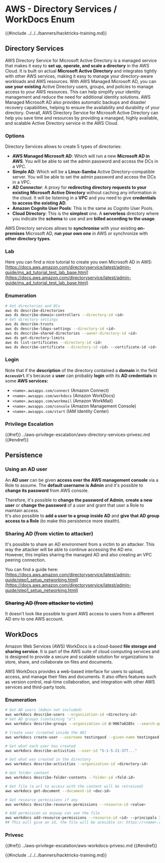 # AWS - Directory Services / WorkDocs Enum

{{#include ../../../banners/hacktricks-training.md}}

## Directory Services

AWS Directory Service for Microsoft Active Directory is a managed service that makes it easy to **set up, operate, and scale a directory** in the AWS Cloud. It is built on actual **Microsoft Active Directory** and integrates tightly with other AWS services, making it easy to manage your directory-aware workloads and AWS resources. With AWS Managed Microsoft AD, you can **use your existing** Active Directory users, groups, and policies to manage access to your AWS resources. This can help simplify your identity management and reduce the need for additional identity solutions. AWS Managed Microsoft AD also provides automatic backups and disaster recovery capabilities, helping to ensure the availability and durability of your directory. Overall, AWS Directory Service for Microsoft Active Directory can help you save time and resources by providing a managed, highly available, and scalable Active Directory service in the AWS Cloud.

### Options

Directory Services allows to create 5 types of directories:

- **AWS Managed Microsoft AD**: Which will run a new **Microsoft AD in AWS**. You will be able to set the admin password and access the DCs in a VPC.
- **Simple AD**: Which will be a **Linux-Samba** Active Directory–compatible server. You will be able to set the admin password and access the DCs in a VPC.
- **AD Connector**: A proxy for **redirecting directory requests to your existing Microsoft Active Directory** without caching any information in the cloud. It will be listening in a **VPC** and you need to give **credentials to access the existing AD**.
- **Amazon Cognito User Pools**: This is the same as Cognito User Pools.
- **Cloud Directory**: This is the **simplest** one. A **serverless** directory where you indicate the **schema** to use and are **billed according to the usage**.

AWS Directory services allows to **synchronise** with your existing **on-premises** Microsoft AD, **run your own one** in AWS or synchronize with **other directory types**.

### Lab

Here you can find a nice tutorial to create you own Microsoft AD in AWS: [https://docs.aws.amazon.com/directoryservice/latest/admin-guide/ms_ad_tutorial_test_lab_base.html](https://docs.aws.amazon.com/directoryservice/latest/admin-guide/ms_ad_tutorial_test_lab_base.html)

### Enumeration

```bash
# Get directories and DCs
aws ds describe-directories
aws ds describe-domain-controllers --directory-id <id>
# Get directory settings
aws ds describe-trusts
aws ds describe-ldaps-settings --directory-id <id>
aws ds describe-shared-directories --owner-directory-id <id>
aws ds get-directory-limits
aws ds list-certificates --directory-id <id>
aws ds describe-certificate --directory-id <id> --certificate-id <id>
```

### Login

Note that if the **description** of the directory contained a **domain** in the field **`AccessUrl`** it's because a **user** can probably **login** with its **AD credentials** in some **AWS services:**

- `<name>.awsapps.com/connect` (Amazon Connect)
- `<name>.awsapps.com/workdocs` (Amazon WorkDocs)
- `<name>.awsapps.com/workmail` (Amazon WorkMail)
- `<name>.awsapps.com/console` (Amazon Management Console)
- `<name>.awsapps.com/start` (IAM Identity Center)

### Privilege Escalation

{{#ref}}
../aws-privilege-escalation/aws-directory-services-privesc.md
{{#endref}}

## Persistence

### Using an AD user

An **AD user** can be given **access over the AWS management console** via a Role to assume. The **default username is Admin** and it's possible to **change its password** from AWS console.

Therefore, it's possible to **change the password of Admin**, **create a new user** or **change the password** of a user and grant that user a Role to maintain access.\
It's also possible to **add a user to a group inside AD** and **give that AD group access to a Role** (to make this persistence more stealth).

### Sharing AD (from victim to attacker)

It's possible to share an AD environment from a victim to an attacker. This way the attacker will be able to continue accessing the AD env.\
However, this implies sharing the managed AD and also creating an VPC peering connection.

You can find a guide here: [https://docs.aws.amazon.com/directoryservice/latest/admin-guide/step1_setup_networking.html](https://docs.aws.amazon.com/directoryservice/latest/admin-guide/step1_setup_networking.html)

### ~~Sharing AD (from attacker to victim)~~

It doesn't look like possible to grant AWS access to users from a different AD env to one AWS account.

## WorkDocs

Amazon Web Services (AWS) WorkDocs is a cloud-based **file storage and sharing service**. It is part of the AWS suite of cloud computing services and is designed to provide a secure and scalable solution for organizations to store, share, and collaborate on files and documents.

AWS WorkDocs provides a web-based interface for users to upload, access, and manage their files and documents. It also offers features such as version control, real-time collaboration, and integration with other AWS services and third-party tools.

### Enumeration

```bash
# Get AD users (Admin not included)
aws workdocs describe-users --organization-id <directory-id>
# Get AD groups (containing "a")
aws workdocs describe-groups --organization-id d-9067a0285c --search-query a

# Create user (created inside the AD)
aws workdocs create-user --username testingasd --given-name testingasd --surname testingasd --password <password> --email-address name@directory.domain --organization-id <directory-id>

# Get what each user has created
aws workdocs describe-activities --user-id "S-1-5-21-377..."

# Get what was created in the directory
aws workdocs describe-activities --organization-id <directory-id>

# Get folder content
aws workdocs describe-folder-contents --folder-id <fold-id>

# Get file (a url to access with the content will be retreived)
aws workdocs get-document --document-id <doc-id>

# Get resource permissions if any
aws workdocs describe-resource-permissions --resource-id <value>

# Add permission so anyway can see the file
aws workdocs add-resource-permissions --resource-id <id> --principals Id=anonymous,Type=ANONYMOUS,Role=VIEWER
## This will give an id, the file will be acesible in: https://<name>.awsapps.com/workdocs/index.html#/share/document/<id>
```

### Privesc

{{#ref}}
../aws-privilege-escalation/aws-workdocs-privesc.md
{{#endref}}

{{#include ../../../banners/hacktricks-training.md}}






